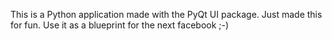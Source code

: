 This is a Python application made with the PyQt UI package. Just made this for fun. Use it as a blueprint for the next facebook ;-)
